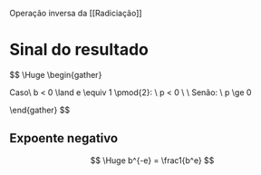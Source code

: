 Operação inversa da [[Radiciação]]
# Sinal do resultado

$$ \Huge \begin{gather}

Caso\ b < 0 \land e \equiv 1 \pmod{2}: \\
p < 0 \\
\\
Senão: \\
p \ge 0

\end{gather} $$
## Expoente negativo

$$ \Huge b^{-e} = \frac1{b^e} $$